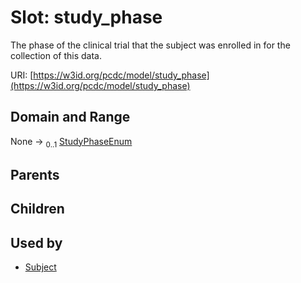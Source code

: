 
# Slot: study_phase


The phase of the clinical trial that the subject was enrolled in for the collection of this data.

URI: [https://w3id.org/pcdc/model/study_phase](https://w3id.org/pcdc/model/study_phase)


## Domain and Range

None &#8594;  <sub>0..1</sub> [StudyPhaseEnum](StudyPhaseEnum.md)

## Parents


## Children


## Used by

 * [Subject](Subject.md)
